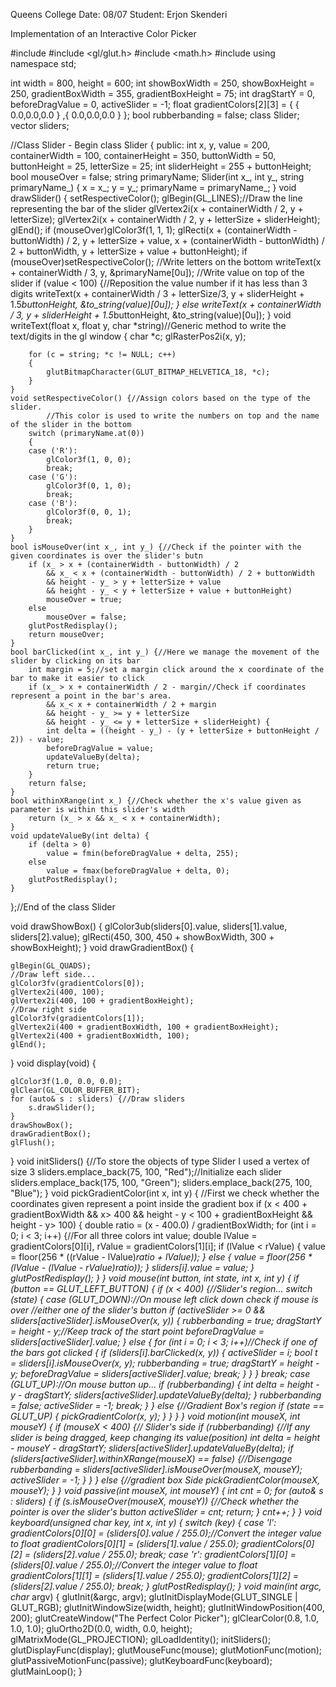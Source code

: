 Queens College
Date: 08/07
Student: Erjon Skenderi














Implementation of an Interactive 
Color Picker





































#include <vector>
#include <gl/glut.h>
#include <math.h>
#include <string>
using namespace std;


int width = 800, height = 600;
int showBoxWidth = 250, showBoxHeight = 250, gradientBoxWidth = 355, gradientBoxHeight = 75;
int dragStartY = 0, beforeDragValue = 0, activeSlider = -1;
float gradientColors[2][3] = { { 0.0,0.0,0.0 } ,{ 0.0,0.0,0.0 } };
bool rubberbanding = false;
class Slider;
vector<Slider> sliders;

//Class Slider - Begin
class Slider {
public:
	int x, y, value = 200, containerWidth = 100, containerHeight = 350,
		buttonWidth = 50, buttonHeight = 25, letterSize = 25;
	int sliderHeight = 255 + buttonHeight;
	bool mouseOver = false;
	string primaryName;
	Slider(int x_, int y_, string primaryName_) {
		x = x_;	y = y_;	primaryName = primaryName_;
	}
	void drawSlider() {
		setRespectiveColor();
		glBegin(GL_LINES);//Draw the line representing the bar of the slider
		glVertex2i(x + containerWidth / 2, y + letterSize);
		glVertex2i(x + containerWidth / 2, y + letterSize + sliderHeight);
		glEnd();
		if (mouseOver)glColor3f(1, 1, 1);
		glRecti(x + (containerWidth - buttonWidth) / 2,
			y + letterSize + value,
			x + (containerWidth - buttonWidth) / 2 + buttonWidth,
			y + letterSize + value + buttonHeight);
		if (mouseOver)setRespectiveColor();
		//Write letters on the bottom
		writeText(x + containerWidth / 3, y, &primaryName[0u]);
		//Write value on top of the slider
		if (value < 100) {//Reposition the value number if it has less than 3 digits
			writeText(x + containerWidth / 3 + letterSize/3, y + sliderHeight + 1.5*buttonHeight, &to_string(value)[0u]);
		}
		else
			writeText(x + containerWidth / 3, y + sliderHeight + 1.5*buttonHeight, &to_string(value)[0u]);
	}
	void writeText(float x, float y, char *string)//Generic method to write the text/digits in the gl window
	{
		char *c;
		glRasterPos2i(x, y);

		for (c = string; *c != NULL; c++)
		{
			glutBitmapCharacter(GLUT_BITMAP_HELVETICA_18, *c);
		}
	}
	void setRespectiveColor() {//Assign colors based on the type of the slider. 
			//This color is used to write the numbers on top and the name of the slider in the bottom 
		switch (primaryName.at(0))
		{
		case ('R'):
			glColor3f(1, 0, 0);
			break;
		case ('G'):
			glColor3f(0, 1, 0);
			break;
		case ('B'):
			glColor3f(0, 0, 1);
			break;
		}
	}
	bool isMouseOver(int x_, int y_) {//Check if the pointer with the given coordinates is over the slider's butn
		if (x_ > x + (containerWidth - buttonWidth) / 2
			&& x_ < x + (containerWidth - buttonWidth) / 2 + buttonWidth
			&& height - y_ > y + letterSize + value
			&& height - y_ < y + letterSize + value + buttonHeight)
			mouseOver = true;
		else
			mouseOver = false;
		glutPostRedisplay();
		return mouseOver;
	}
	bool barClicked(int x_, int y_) {//Here we manage the movement of the slider by clicking on its bar
		int margin = 5;//set a margin click around the x coordinate of the bar to make it easier to click
		if (x_ > x + containerWidth / 2 - margin//Check if coordinates represent a point in the bar's area.
			&& x_< x + containerWidth / 2 + margin
			&& height - y_ >= y + letterSize
			&& height - y_ <= y + letterSize + sliderHeight) {
			int delta = ((height - y_) - (y + letterSize + buttonHeight / 2)) - value;
			beforeDragValue = value;
			updateValueBy(delta);
			return true;
		}
		return false;
	}
	bool withinXRange(int x_) {//Check whether the x's value given as parameter is within this slider's width
		return (x_ > x && x_ < x + containerWidth);
	}
	void updateValueBy(int delta) {
		if (delta > 0)
			value = fmin(beforeDragValue + delta, 255);
		else
			value = fmax(beforeDragValue + delta, 0);
		glutPostRedisplay();
	}
};//End of the class Slider


void drawShowBox() {
	glColor3ub(sliders[0].value, sliders[1].value, sliders[2].value);
	glRecti(450, 300, 450 + showBoxWidth, 300 + showBoxHeight);
}
void drawGradientBox() {

	glBegin(GL_QUADS);
	//Draw left side...
	glColor3fv(gradientColors[0]);
	glVertex2i(400, 100);
	glVertex2i(400, 100 + gradientBoxHeight);
	//Draw right side
	glColor3fv(gradientColors[1]);
	glVertex2i(400 + gradientBoxWidth, 100 + gradientBoxHeight);
	glVertex2i(400 + gradientBoxWidth, 100);
	glEnd();
}
void display(void) {

	glColor3f(1.0, 0.0, 0.0);
	glClear(GL_COLOR_BUFFER_BIT);
	for (auto& s : sliders) {//Draw sliders
		s.drawSlider();
	}
	drawShowBox();
	drawGradientBox();
	glFlush();
}
void initSliders() {//To store the objects of type Slider I used a vertex of size 3
	sliders.emplace_back(75, 100, "Red");//Initialize each slider
	sliders.emplace_back(175, 100, "Green");
	sliders.emplace_back(275, 100, "Blue");
}
void pickGradientColor(int x, int y) {
	//First we check whether the coordinates given represent a point inside the gradient box
	if (x < 400 + gradientBoxWidth && x> 400 && height - y < 100 + gradientBoxHeight && height - y> 100) {
		double ratio = (x - 400.0) / gradientBoxWidth;
		for (int i = 0; i < 3; i++) {//For all three colors
			int value;
			double lValue = gradientColors[0][i], rValue = gradientColors[1][i];
			if (lValue < rValue) {
				value = floor(256 * ((rValue - lValue)*ratio + lValue));
			}
			else {
				value = floor(256 * (lValue - (lValue - rValue)*ratio));
			}
			sliders[i].value = value;
		}
		glutPostRedisplay();
	}
}
void mouse(int button, int state, int x, int y) {
	if (button == GLUT_LEFT_BUTTON) {
		if (x < 400) {//Slider's region...
			switch (state)
			{
			case (GLUT_DOWN)://On mouse left click down check if mouse is over 
//either one of the slider's button
				if (activeSlider >= 0 && sliders[activeSlider].isMouseOver(x, y)) {
					rubberbanding = true;
					dragStartY = height - y;//Keep track of the start point
					beforeDragValue = sliders[activeSlider].value;
				}
				else {
					for (int i = 0; i < 3; i++)//Check if one of the bars got clicked
					{
						if (sliders[i].barClicked(x, y)) {
							activeSlider = i;
							bool t = sliders[i].isMouseOver(x, y);
							rubberbanding = true;
							dragStartY = height - y;
							beforeDragValue = sliders[activeSlider].value;
							break;
						}
					}
				}
				break;
			case (GLUT_UP)://On mouse button up...
				if (rubberbanding) {
					int delta = height - y - dragStartY;
					sliders[activeSlider].updateValueBy(delta);
				}
				rubberbanding = false;
				activeSlider = -1;
				break;
			}
		}
		else {//Gradient Box's region
			if (state == GLUT_UP) {
				pickGradientColor(x, y);
			}
		}
	}
}
void motion(int mouseX, int mouseY) {
	if (mouseX < 400) {// Slider's side
		if (rubberbanding) {//If any slider is being dragged, keep changing its value(position) 
			int delta = height - mouseY - dragStartY;
			sliders[activeSlider].updateValueBy(delta);
			if (sliders[activeSlider].withinXRange(mouseX) == false) {//Disengage
				rubberbanding = sliders[activeSlider].isMouseOver(mouseX, mouseY);
				activeSlider = -1;
			}
		}
	}
	else {//gradient box Side
		pickGradientColor(mouseX, mouseY);
	}
}
void passive(int mouseX, int mouseY) {
	int cnt = 0;
	for (auto& s : sliders) {
		if (s.isMouseOver(mouseX, mouseY)) {//Check whether the pointer is over the slider's button
			activeSlider = cnt;
			return;
		}
		cnt++;
	}
}
void keyboard(unsigned char key, int x, int y) {
	switch (key)
	{
	case 'l':
		gradientColors[0][0] = (sliders[0].value / 255.0);//Convert the integer value to float
		gradientColors[0][1] = (sliders[1].value / 255.0);
		gradientColors[0][2] = (sliders[2].value / 255.0);
		break;
	case 'r':
		gradientColors[1][0] = (sliders[0].value / 255.0);//Convert the integer value to float
		gradientColors[1][1] = (sliders[1].value / 255.0);
		gradientColors[1][2] = (sliders[2].value / 255.0);
		break;
	}
	glutPostRedisplay();
}
void main(int argc, char** argv)
{
	glutInit(&argc, argv);
	glutInitDisplayMode(GLUT_SINGLE | GLUT_RGB);
	glutInitWindowSize(width, height);
	glutInitWindowPosition(400, 200);
	glutCreateWindow("The Perfect Color Picker");
	glClearColor(0.8, 1.0, 1.0, 1.0);
	gluOrtho2D(0.0, width, 0.0, height);
	glMatrixMode(GL_PROJECTION);
	glLoadIdentity();
	initSliders();
	glutDisplayFunc(display);
	glutMouseFunc(mouse);
	glutMotionFunc(motion);
	glutPassiveMotionFunc(passive);
	glutKeyboardFunc(keyboard);
	glutMainLoop();
}


